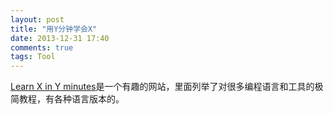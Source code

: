 ```yaml
---
layout: post
title: "用Y分钟学会X"
date: 2013-12-31 17:40
comments: true
tags: Tool
---
```


[Learn X in Y minutes](http://learnxinyminutes.com/)是一个有趣的网站，里面列举了对很多编程语言和工具的极简教程，有各种语言版本的。